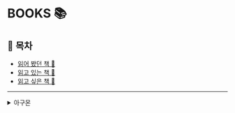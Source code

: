 # BOOKS 📚

## **💎 목차**

- [읽어 봤던 책 📕](#읽어-봤던-책-)
- [읽고 있는 책 📗](#읽고-있는-책-)
- [읽고 싶은 책 📘](#읽고-싶은-책-)

<hr />

<details>
  <summary>아구몬</summary>
  
## 읽어 봤던 책 📕

<!-- 리액트를 다루는 기술 -->
#### 리액트를 다루는 기술(개정판)

<img src='https://github.com/coding-in-the-room/book-review/raw/master/images/react.jpg' width="200px;" height="250px;" border='5' alt='리액트를 다루는 기술' />

**김민준 저 | 길벗 | 2019년 09월 24일**

[YES24 29,400원](http://www.yes24.com/Product/Goods/79260300?Acode=101)

**평점** 

⭐️⭐️⭐️

<br />

**👍**
> React.js 개발자로 유명하신 벨로퍼트님의 출간한 서적이다.<br />
> 쉬운 설명과 예제를 포함하여 이해하기 쉽다.<br />
> 벨로퍼트님 깃허브 주소에 관련 예제가 있어 추가적인 도움이 된다.<br />

**👎**
> 서적에서는 클래스 컴포넌트식으로 개발하여 아쉬웠다. (함수형 컴포넌트가 대세)<br />
> 다양한 상태관리 라이브러리가 있으나 서적에서는 리덕스를 중점으로만 알려준다.<br />

[리액트를 다루는 기술 저장소](https://github.com/velopert/learning-react)

<br />
<!-- //리액트를 다루는 기술 -->

<!-- 서비스 운영이 쉬워지는 AWS 인프라 구축 가이드 -->
#### 서비스 운영이 쉬워지는 AWS 인프라 구축 가이드

<img src='https://github.com/coding-in-the-room/book-review/raw/master/images/aws-infra.jpeg' width="200px;" height="250px;" border='5' alt='AWS 인프라 구축 가이드' />

**김담형 저 | 위키북스 | 2019년 01월 24일**

[YES24 24,300원](http://www.yes24.com/Product/Goods/68799454)

**평점** 

⭐️⭐️⭐️

<br />

**👍**
> AWS 입문자라면 추천하는 개발 서적이다.<br />
> 쉬운 설명과 예제를 포함하여 이해하기 쉽다.<br />

**👎**
> 개인적인 생각으로 AWS는 Serverless가 강력한 서비스인데 해당 내용이 없다.<br />
> RDS, DocumentDB 같은 Database 관련 내용이 없다.<br />

<br />
<!-- //서비스 운영이 쉬워지는 AWS 인프라 구축 가이드 -->

<!-- Node.js 교과서 -->
#### Node.js 교과서

<img src='https://github.com/coding-in-the-room/book-review/raw/master/images/nodejs.jpeg' width="200px;" height="250px;" border='5' alt='Node.js 교과서' />

**조현영 저 | 길벗 | 2018년 08월 01일**

[YES24 28,800원](http://www.yes24.com/Product/Goods/62597864?Acode=101)

**평점** 

⭐️⭐️⭐️⭐️

<br />

**👍**
> 개발 유튜버이신 제로초님이 출간한 서적이다.<br />
> 쉬운 설명과 예제를 포함하여 이해하기 쉽다.<br />
> SQL, NoSQL을 각각 Sequlize, mongoose로 설명해준다.<br />
> 2020년, 4월 기준으로 개정판이 출간이 예정되어 있어서 더욱 관심이 간다.<br />

**👎**
> AWS 배포 관련해서는 기본적인 내용만 다루어 심층적인 부분은 직접 구현해야한다.<br />

[Node.js 교과서 저장소](https://github.com/ZeroCho/nodejs-book)

<br />
<!-- //Node.js 교과서 -->

<!-- Do it! Vue.js 입문 -->
#### Do it! Vue.js 입문

<img src='https://github.com/coding-in-the-room/book-review/raw/master/images/vuejs.jpeg' width="200px;" height="250px;" border='5' alt='Do it Vue.js 입문' />

**장기효 저 | 이지스퍼블리싱 | 2018년 02월 05일**

[YES24 13,500원](http://www.yes24.com/Product/Goods/58206961?Acode=101)

**평점** 

⭐️⭐️⭐️⭐️

<br />

**👍**
> Vue.js 개발자로 유명하신 장기효님이 출간한 서적이다.<br />
> 쉬운 설명과 예제를 포함하여 이해하기 쉽다.<br />
> Component, Vuex, Router, axios 등 실무적인 내용이 포함되어 좋았다.<br />

**👎**
> 2018년 2월에 출간한 서적으로 Vue.js 2.5 버전으로 출간한 서적이다.<br />
> 2020년 4월 기준으로 Vue 3.0 버전이 출시한다는 얘기가 있어서 개정판이 나올지 기대해본다.<br />

[Do it! Vue.js 입문 저장소](https://github.com/joshua1988/doit-vuejs)

<br />
<!-- //Do it! Vue.js 입문 -->

**[⬆ 목차](#-목차)**

<hr />

## 읽고 있는 책 📗

<!-- 배워서 바로 쓰는 14가지 AWS 구축 패턴 -->
#### 배워서 바로 쓰는 14가지 AWS 구축 패턴

<img src='https://github.com/coding-in-the-room/book-review/raw/master/images/aws-pattern.jpeg' width="200px;" height="250px;" border='5' alt='14가지 AWS 구축 패턴' />

**가와카미 아키히사 저 / 정도현 역 | 한빛미디어 | 2020년 03월 01일**

[YES24 16,200원](http://www.yes24.com/Product/Goods/88240901?Acode=101)

**평점** 

⭐️⭐️⭐️⭐️⭐️

<br />

**👍**
> 서비스에 맞는 아키텍처 구성 및 설계 패턴, 방식을 대한 서적이다.<br />
> 입문 서적이 아닌 한층 심화된 내용으로 많은 개발자들이 생각해야하는 설계에 대한 내용으로 추천한다.<br />

**👎**
> 국내 개발자가 출간한 서적이 아닌 일본 개발자의 서적을 번역한 내용으로 다소 아쉽다.<br />

<br />
<!-- //배워서 바로 쓰는 14가지 AWS 구축 패턴 -->

<!-- 함수형 자바스크립트 입문 2/e -->
#### 함수형 자바스크립트 입문 2/e

<img src='https://github.com/coding-in-the-room/book-review/raw/master/images/functional-javascript.jpg' width="200px;" height="250px;" border='5' alt='Functional JavaScript' />

**안토 아라빈스, 스리칸스 마치라주 저 / 이창화 역 | 에이콘출판사 | 2020년 02월 26일**

[YES24 27,000원](http://www.yes24.com/Product/Goods/88371279?Acode=101)

**평점** 

⭐️⭐️⭐️

<br />

**👍**
> 함수형 자바스크립트 입문 서적으로 ECMAScript 8로 개념부터 라이브러리 구축까지 내용이 있다.<br />

**👎**
> 입문 서적이다 보니 숙련도가 있으신분들에게는 추천하지않는다.<br />

<br />
<!-- //함수형 자바스크립트 입문 2/e -->

**[⬆ 목차](#-목차)**

<hr />

## 읽고 싶은 책 📘

<!-- REFACTORING 리팩터링 2판 -->
#### REFACTORING 리팩터링 2판

<img src='https://github.com/coding-in-the-room/book-review/raw/master/images/refactoring.jpg' width="200px;" height="250px;" border='5' alt='REFACTORING 리팩터링 2판' />

**마틴 파울러 저 / 개앞맵시, 남기혁 역 | 한빛미디어 | 2020년 04월 01일**

[YES24 31,500원](http://www.yes24.com/Product/Goods/89649360?Acode=101)

**평점** 

추후 기입

<br />

**👍**
> 클린코드의 저자 마틴 파울러의 서적이다.<br />
> 자바스크립트로 개정판 출간되었다.<br />

**👎**
> 추후 기입<br />

<br />
<!-- //REFACTORING 리팩터링 2판 -->

**[⬆️ 목차](#-목차)**

</details>
